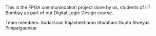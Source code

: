 This is the FPGA communincation project done by us, students of IIT Bombay as part of our Digital Logic Design course.

Team members:
Sudarsnan Rajashekharan
Shubham Gupta
Shreyas Pimpalgaonkar

